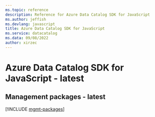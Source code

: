 ```yaml
---
ms.topic: reference
description: Reference for Azure Data Catalog SDK for JavaScript
ms.author: jeffish
ms.devlang: javascript
title: Azure Data Catalog SDK for JavaScript
ms.service: datacatalog
ms.data: 09/08/2022
author: xirzec
---
```

# Azure Data Catalog SDK for JavaScript - latest

## Management packages - latest
[!INCLUDE [mgmt-packages](data-catalog-mgmt-index.md)]